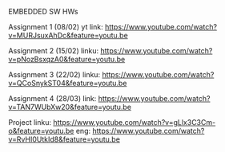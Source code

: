 EMBEDDED SW HWs

Assignment 1 (08/02)
yt link: https://www.youtube.com/watch?v=MURJsuxAhDc&feature=youtu.be

Assignment 2 (15/02)
linku:   https://www.youtube.com/watch?v=pNozBsxqzA0&feature=youtu.be

Assignment 3 (22/02)
linku:   https://www.youtube.com/watch?v=QCoSnykST04&feature=youtu.be

Assignment 4 (28/03)
link:	 https://www.youtube.com/watch?v=TAN7WUbXw20&feature=youtu.be

Project
linku:   https://www.youtube.com/watch?v=gLlx3C3Cm-o&feature=youtu.be 
eng:	 https://www.youtube.com/watch?v=RvHI0UtkId8&feature=youtu.be	 